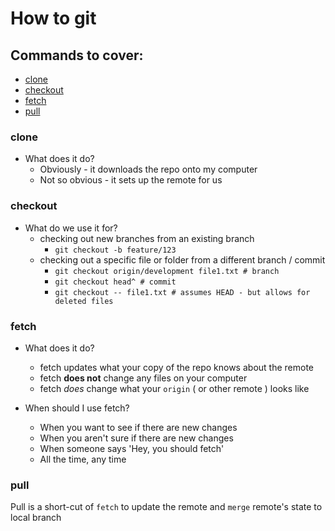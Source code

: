 # How to git

## Commands to cover:
* [clone](#clone)
* [checkout](#checkout)
* [fetch](#fetch)
* [pull](#pull)

### <a name="clone"></a> clone

* What does it do?
    * Obviously - it downloads the repo onto my computer
    * Not so obvious - it sets up the remote for us

### <a name="checkout"></a> checkout

* What do we use it for?
    * checking out new branches from an existing branch
        * `git checkout -b feature/123`
    * checking out a specific file or folder from a different branch / commit
        * `git checkout origin/development file1.txt # branch`
        * `git checkout head^ # commit `
        * `git checkout -- file1.txt # assumes HEAD - but allows for deleted files`

### <a name="fetch"></a> fetch

* What does it do?
    * fetch updates what your copy of the repo knows about the remote
    * fetch **does not** change any files on your computer
    * fetch _does_ change what your `origin` ( or other remote ) looks like

* When should I use fetch?
    * When you want to see if there are new changes
    * When you aren't sure if there are new changes
    * When someone says 'Hey, you should fetch'
    * All the time, any time

### <a name="pull"></a> pull

Pull is a short-cut of `fetch` to update the remote and `merge` remote's state to local branch
